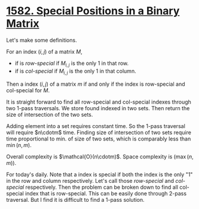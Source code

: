 # [1582. Special Positions in a Binary Matrix](https://leetcode.com/problems/special-positions-in-a-binary-matrix/description/)

Let's make some definitions.

For an index $(i,j)$ of a matrix $M$,
- if is *row-special* if $M_{i,j}$ is the only $1$ in that row.
- if is *col-special* if $M_{i,j}$ is the only $1$ in that column.

Then a index $(i,j)$ of a matrix $m$ if and only if the index is row-special and col-special for $M$.

It is straight forward to find all row-special and col-special indexes through two 1-pass traversals. We store found indexed in two sets. Then return the size of intersection of the two sets.

Adding element into a set requires constant time. So the 1-pass traversal will require $n\cdotm$ time. Finding size of intersection of two sets require time proportional to min. of size of two sets, which is comparably less than $\min(n, m)$.

Overall complexity is $\mathcal{O}(n\cdotm)$.
Space complexity is $\mathcal(\max(n,m))$.

For today's daily. Note that a index is special if both the index is the only "1" in the row and column respectively. Let's call those *row-special* and *col-special* respectively. Then the problem can be broken down to find all col-special index that is row-special. This can be easily done through 2-pass traversal. But I find it is difficult to find a 1-pass solution.